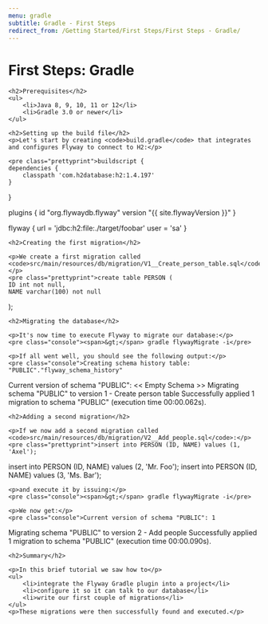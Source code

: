 ```yaml
---
menu: gradle
subtitle: Gradle - First Steps
redirect_from: /Getting Started/First Steps/First Steps - Gradle/
---
```

<div id="firstStepsGradle">
    <h1>First Steps: Gradle</h1>

    <h2>Prerequisites</h2>
    <ul>
        <li>Java 8, 9, 10, 11 or 12</li>
        <li>Gradle 3.0 or newer</li>
    </ul>

    <h2>Setting up the build file</h2>
    <p>Let's start by creating <code>build.gradle</code> that integrates and configures Flyway to connect to H2:</p>

    <pre class="prettyprint">buildscript {
    dependencies {
        classpath 'com.h2database:h2:1.4.197'
    }
}

plugins {
    id "org.flywaydb.flyway" version "{{ site.flywayVersion }}"
}

flyway {
    url = 'jdbc:h2:file:./target/foobar'
    user = 'sa'
}
</pre>

    <h2>Creating the first migration</h2>

    <p>We create a first migration called <code>src/main/resources/db/migration/V1__Create_person_table.sql</code>:</p>
    <pre class="prettyprint">create table PERSON (
    ID int not null,
    NAME varchar(100) not null
);</pre>

    <h2>Migrating the database</h2>

    <p>It's now time to execute Flyway to migrate our database:</p>
    <pre class="console"><span>&gt;</span> gradle flywayMigrate -i</pre>

    <p>If all went well, you should see the following output:</p>
    <pre class="console">Creating schema history table: "PUBLIC"."flyway_schema_history"
Current version of schema "PUBLIC": &lt;&lt; Empty Schema &gt;&gt;
Migrating schema "PUBLIC" to version 1 - Create person table
Successfully applied 1 migration to schema "PUBLIC" (execution time 00:00.062s).</pre>

    <h2>Adding a second migration</h2>

    <p>If we now add a second migration called <code>src/main/resources/db/migration/V2__Add_people.sql</code>:</p>
    <pre class="prettyprint">insert into PERSON (ID, NAME) values (1, 'Axel');
insert into PERSON (ID, NAME) values (2, 'Mr. Foo');
insert into PERSON (ID, NAME) values (3, 'Ms. Bar');</pre>

    <p>and execute it by issuing:</p>
    <pre class="console"><span>&gt;</span> gradle flywayMigrate -i</pre>

    <p>We now get:</p>
    <pre class="console">Current version of schema "PUBLIC": 1
Migrating schema "PUBLIC" to version 2 - Add people
Successfully applied 1 migration to schema "PUBLIC" (execution time 00:00.090s).</pre>

    <h2>Summary</h2>

    <p>In this brief tutorial we saw how to</p>
    <ul>
        <li>integrate the Flyway Gradle plugin into a project</li>
        <li>configure it so it can talk to our database</li>
        <li>write our first couple of migrations</li>
    </ul>
    <p>These migrations were then successfully found and executed.</p>
</div>
